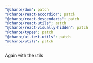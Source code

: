 ```yaml
---
"@chance/dom": patch
"@chance/react-accordion": patch
"@chance/react-descendants": patch
"@chance/react-utils": patch
"@chance/react-visually-hidden": patch
"@chance/types": patch
"@chance/ui-test-utils": patch
"@chance/utils": patch
---
```


Again with the utils
